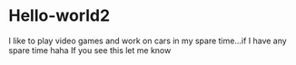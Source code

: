 # Hello-world2
I like to play video games and work on cars in my spare time...if I have any spare time haha
If you see this let me know
